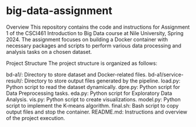 # big-data-assignment
Overview
This repository contains the code and instructions for Assignment 1 of the CSCI461 Introduction to Big Data course at Nile University, Spring 2024. The assignment focuses on building a Docker container with necessary packages and scripts to perform various data processing and analysis tasks on a chosen dataset.

Project Structure
The project structure is organized as follows:

bd-a1/: Directory to store dataset and Docker-related files.
bd-a1/service-result/: Directory to store output files generated by the pipeline.
load.py: Python script to read the dataset dynamically.
dpre.py: Python script for Data Preprocessing tasks.
eda.py: Python script for Exploratory Data Analysis.
vis.py: Python script to create visualizations.
model.py: Python script to implement the K-means algorithm.
final.sh: Bash script to copy output files and stop the container.
README.md: Instructions and overview of the project execution.
